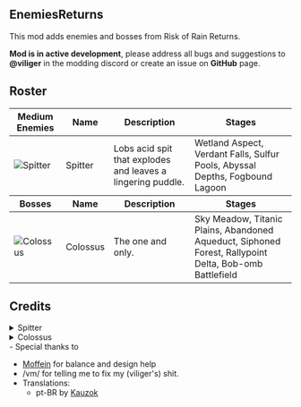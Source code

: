 ## EnemiesReturns

This mod adds enemies and bosses from Risk of Rain Returns.

**Mod is in active development**, please address all bugs and suggestions to **@viliger** in the modding discord or create an issue on **GitHub** page.

## Roster

<table>
	<thead>
		<tr>
			<th>Medium Enemies</th>
			<th>Name</th>
			<th>Description</th>
			<th>Stages</th>
		</tr>
	</thead>
	<tr>
		<td><img src="https://raw.githubusercontent.com/viliger2/RoR2_EnemiesReturns/main/EnemiesReturnsUnity/Assets/Enemies/Spitter/texSpitterIcon.png" alt="Spitter"></td>
		<td>Spitter</td>
		<td>Lobs acid spit that  explodes and leaves a lingering puddle.</td>
		<td>Wetland Aspect, Verdant Falls, Sulfur Pools, Abyssal Depths, Fogbound Lagoon </td>
	</tr>
	<thead>
		<tr>
			<th>Bosses</th>
			<th>Name</th>
			<th>Description</th>
			<th>Stages</th>
		</tr>
	</thead>
	<tr>
		<td><img src="https://raw.githubusercontent.com/viliger2/RoR2_EnemiesReturns/main/EnemiesReturnsUnity/Assets/Enemies/Colossus/texColossusIcon.png" alt="Colossus"></td>
		<td>Colossus</td>
		<td>The one and only.</td>
		<td>Sky Meadow, Titanic Plains, Abandoned Aqueduct, Siphoned Forest, Rallypoint Delta, Bob-omb Battlefield</td>
	</tr>
</table>

## Credits
<details>
<summary>Spitter</summary>

* Model by Jinazler
* Rigging and animation by Sentinel 
* Code by [viliger](https://thunderstore.io/package/viliger/)
* Additional animations and sounds by [rob](https://thunderstore.io/package/rob_gaming/)
* Majority of sounds come from RoR and RoRR
</details>

<details>
<summary>Colossus</summary>

* Model by Jinazler
* Rigging and animation by Sentinel 
* Code by [viliger](https://thunderstore.io/package/viliger/)
* Help with AI pathfinding by [DestroyedClone](https://thunderstore.io/package/DestroyedClone/)
* Additional sound design by [rob](https://thunderstore.io/package/rob_gaming/)
* Item pick model and texturing by [FORCED_REASSEMBLY](https://thunderstore.io/package/Forced_Reassembly/)
* Majority of sounds come from RoR, RoRR and WoW
* Laser charge sound - https://pixabay.com/sound-effects/charged-laser-7125/
* Woosh sound - https://pixabay.com/sound-effects/long-whoosh-194554/
</details>
- Special thanks to 

* [Moffein](https://thunderstore.io/package/Moffein/) for balance and design help
* /vm/ for telling me to fix my (viliger's) shit.
* Translations:
	* pt-BR by [Kauzok](https://github.com/Kauzok)